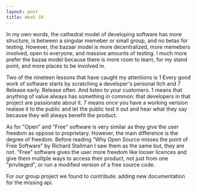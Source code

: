 ```yaml
---
layout: post
title: Week 10
---
```


In my own words, the cathedral model of developing software has more structure, is between a singular memeber or small group, and no betas for testing. However, the bazaar model is more decentralized, more memebers involved, open to everyone, and massive amounts of testing. I much more prefer the bazaa model because there is more room to learn, for my stand point, and more places to be involved in.  

Two of the nineteen lessons that have caught my attentions is 1 Every good work of software starts by scratching a developer's personal itch and 7 Release early. Release often. And listen to your customers. 1 means that anything of value always has something in common: that developers in that project are passionate about it. 7 means once you have a working verision realase it to the public and let the public test it out and hear what they say because they will always benefit the product.  

As for "Open" and "Free" software is very similar as they give the user freedom as oppose to proprietary. However, the main difference is the degree of freedom. Before reading "Why Open Source misses the point of Free Software" by Richard Stallman I saw them as the same but, they are not. "Free" software gives the user more freedom like looser licences and give them mulitple ways to access their product, not just from one "privileged", or run a modified version of a free source code.  

For our group project we found to contribute: adding new documentation for the missing api.
